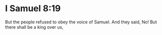 # I Samuel 8:19

But the people refused to obey the voice of Samuel. And they said, No! But there shall be a king over us,
